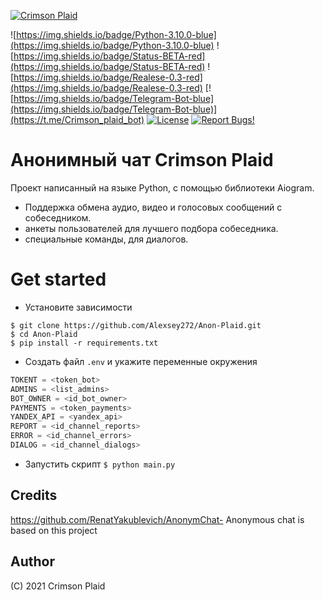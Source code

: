 [![Crimson Plaid](https://i.imgur.com/hT9sSmH.png)](https://twitter.com/crimson_plaid?t=WKSZyswV6J6xjr5UocWhVg&s=09)

![https://img.shields.io/badge/Python-3.10.0-blue](https://img.shields.io/badge/Python-3.10.0-blue)
![https://img.shields.io/badge/Status-BETA-red](https://img.shields.io/badge/Status-BETA-red) ![https://img.shields.io/badge/Realese-0.3-red](https://img.shields.io/badge/Realese-0.3-red) [![https://img.shields.io/badge/Telegram-Bot-blue](https://img.shields.io/badge/Telegram-Bot-blue)](https://t.me/Crimson_plaid_bot) [![License](https://img.shields.io/badge/license-GPL-green)](LICENSE) [![Report Bugs!](https://badgen.net/badge/🐞%20Report%20/Bugs/red)](https://t.me/anochat_support)


# Анонимный чат Crimson Plaid    
Проект написанный на языке Python, с помощью библиотеки Aiogram.

* Поддержка обмена аудио, видео и голосовых сообщений с собеседником. 
* анкеты пользователей для лучшего подбора собеседника.
* специальные команды, для диалогов.

# Get started
* Установите зависимости
```
$ git clone https://github.com/Alexsey272/Anon-Plaid.git
$ cd Anon-Plaid
$ pip install -r requirements.txt
```
* Создать файл `.env` и укажите переменные окружения
```Python
TOKENT = <token_bot>
ADMINS = <list_admins>
BOT_OWNER = <id_bot_owner>
PAYMENTS = <token_payments>
YANDEX_API = <yandex_api>
REPORT = <id_channel_reports>
ERROR = <id_channel_errors>
DIALOG = <id_channel_dialogs>
```
* Запустить скрипт
`$ python main.py`

## Credits  
https://github.com/RenatYakublevich/AnonymChat- Anonymous chat is based on this project

## Author  
(C) 2021 Crimson Plaid
